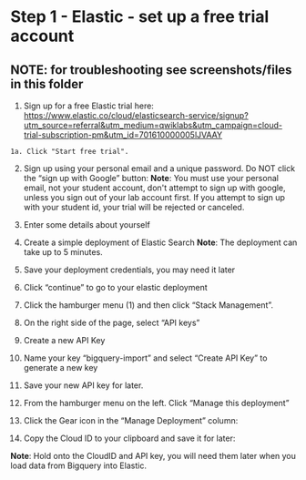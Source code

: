 # Step 1 - Elastic - set up a free trial account 

## **NOTE: for troubleshooting see screenshots/files in this folder**

  1. Sign up for a free Elastic trial here: https://www.elastic.co/cloud/elasticsearch-service/signup?utm_source=referral&utm_medium=qwiklabs&utm_campaign=cloud-trial-subscription-pm&utm_id=701610000005lJVAAY
  
    1a. Click "Start free trial".

  2. Sign up using your personal email and a unique password.  Do NOT click the “sign up with Google” button:
  **Note**: You must use your personal email, not your student account, don't attempt to sign up with google, unless you sign out of your lab account first. If you attempt to sign up with your student id, your trial will be rejected or canceled.

  3. Enter some details about yourself

  4. Create a simple deployment of Elastic Search
  **Note**: The deployment can take up to 5 minutes. 

  5. Save your deployment credentials, you may need it later 

  6. Click “continue” to go to your elastic deployment

  7. Click the hamburger menu (1) and then click “Stack Management”. 

  8. On the right side of the page, select “API keys”  

  9. Create a new API Key

  10. Name your key “bigquery-import” and select “Create API Key” to generate a new key

  11. Save your new API key for later.

  12. From the hamburger menu on the left. Click “Manage this deployment”

  13. Click the Gear icon in the “Manage Deployment” column:

  14. Copy the Cloud ID to your clipboard and save it for later:

  **Note**: Hold onto the CloudID and API key, you will need them  later when you load data from Bigquery into Elastic.

  
